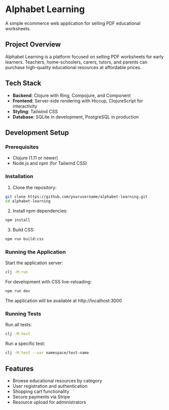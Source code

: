 # Alphabet Learning

A simple ecommerce web application for selling PDF educational worksheets.

## Project Overview

Alphabet Learning is a platform focused on selling PDF worksheets for early learners. Teachers, home-schoolers, carers, tutors, and parents can purchase high-quality educational resources at affordable prices.

## Tech Stack

- **Backend**: Clojure with Ring, Compojure, and Component
- **Frontend**: Server-side rendering with Hiccup, ClojureScript for interactivity
- **Styling**: Tailwind CSS
- **Database**: SQLite in development, PostgreSQL in production

## Development Setup

### Prerequisites

- Clojure (1.11 or newer)
- Node.js and npm (for Tailwind CSS)

### Installation

1. Clone the repository:
```bash
git clone https://github.com/yourusername/alphabet-learning.git
cd alphabet-learning
```

2. Install npm dependencies:
```bash
npm install
```

3. Build CSS:
```bash
npm run build:css
```

### Running the Application

Start the application server:
```bash
clj -M:run
```

For development with CSS live-reloading:
```bash
npm run dev
```

The application will be available at http://localhost:3000

### Running Tests

Run all tests:
```bash
clj -M:test
```

Run a specific test:
```bash
clj -M:test --var namespace/test-name
```

## Features

- Browse educational resources by category
- User registration and authentication
- Shopping cart functionality
- Secure payments via Stripe
- Resource upload for administrators